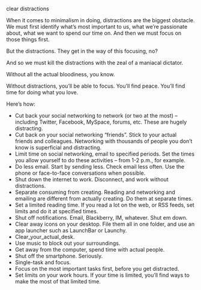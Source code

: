 clear distractions

When it comes to minimalism in doing, distractions are the biggest obstacle.
We must first identify what’s most important to us, what we’re passionate
about, what we want to spend our time on. And then we must focus on those
things first.

But the distractions. They get in the way of this focusing, no?

And so we must kill the distractions with the zeal of a maniacal dictator.

Without all the actual bloodiness, you know.

Without distractions, you’ll be able to focus. You’ll find peace. You’ll find
time for doing what you love.

Here’s how:

* Cut back your social networking to network (or two at the most) – including Twitter, Facebook, MySpace, forums, etc. These are hugely distracting.
* Cut back on your social networking “friends”. Stick to your actual friends and colleagues. Networking with thousands of people you don’t know is superficial and distracting.
* Limit time on social networking, email to specified periods. Set the times you allow yourself to do these activities – from 1-2 p.m., for example.
* Do less email. Start by sending less. Check email less often. Use the phone or face-to-face conversations when possible.
* Shut down the internet to work. Disconnect, and work without distractions.
* Separate consuming from creating. Reading and networking and emailing are different from actually creating. Do them at separate times.
* Set a limited reading time. If you read a lot on the web, or RSS feeds, set limits and do it at specified times.
* Shut off notifications. Email, Blackberry, IM, whatever. Shut em down.
* Clear away icons on your desktop. File them all in one folder, and use an app launcher such as LaunchBar or Launchy.
* Clear_your_actual_desk.
* Use music to block out your surroundings.
* Get away from the computer, spend time with actual people.
* Shut off the smartphone. Seriously.
* Single-task and focus.
* Focus on the most important tasks first, before you get distracted.
* Set limits on your work hours. If your time is limited, you’ll find ways to make the most of that limited time.
